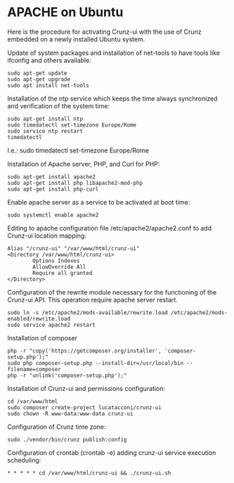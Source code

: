 # APACHE on Ubuntu

Here is the procedure for activating Crunz-ui with the use of Crunz embedded on a newly installed Ubuntu system.

Update of system packages and installation of net-tools to have tools like ifconfig and others available:

```
sudo apt-get update
sudo apt-get upgrade
sudo apt install net-tools
```

Installation of the ntp service which keeps the time always synchronized and verification of the system time:
```
sudo apt-get install ntp
sudo timedatectl set-timezone Europe/Rome
sudo service ntp restart
timedatectl
```
I.e.: sudo timedatectl set-timezone Europe/Rome

Installation of Apache server, PHP, and Curl for PHP:

```
sudo apt-get install apache2
sudo apt-get install php libapache2-mod-php
sudo apt-get install php-curl
```

Enable apache server as a service to be activated at boot time:

```
sudo systemctl enable apache2
```

Editing to apache configuration file /etc/apache2/apache2.conf to add Crunz-ui location mapping:

```
Alias "/crunz-ui" "/var/www/html/crunz-ui"
<Directory /var/www/html/crunz-ui>
        Options Indexes
        AllowOverride All
        Require all granted
</Directory>
```

Configuration of the rewrite module necessary for the functioning of the Crunz-ui API. This operation require apache server restart.
```
sudo ln -s /etc/apache2/mods-available/rewrite.load /etc/apache2/mods-enabled/rewrite.load
sudo service apache2 restart
```

Installation of composer
```
php -r "copy('https://getcomposer.org/installer', 'composer-setup.php');"
sudo php composer-setup.php --install-dir=/usr/local/bin --filename=composer
php -r "unlink('composer-setup.php');"
```

Installation of Crunz-ui and permissions configuration:
```
cd /var/www/html
sudo composer create-project lucatacconi/crunz-ui
sudo chown -R www-data:www-data crunz-ui
```

Configuration of Crunz time zone:
```
sudo ./vendor/bin/crunz publish:config
```

Configuration of crontab (crontab -e) adding crunz-ui service execution scheduling:

```
* * * * * cd /var/www/html/crunz-ui && ./crunz-ui.sh
```


